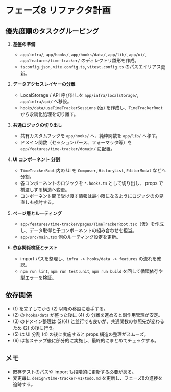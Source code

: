 # フェーズ8 リファクタ計画

## 優先度順のタスクグルーピング

1. **基盤の準備**
   - `app/infra/`, `app/hooks/`, `app/hooks/data/`, `app/lib/`, `app/ui/`, `app/features/time-tracker/` のディレクトリ雛形を作成。
   - `tsconfig.json`, `vite.config.ts`, `vitest.config.ts` のパスエイリアス更新。

2. **データアクセスレイヤーの分離**
   - LocalStorage / API 呼び出しを `app/infra/localstorage/`, `app/infra/api/` へ移設。
   - `hooks/data/useTimeTrackerSessions` (仮) を作成し、`TimeTrackerRoot` から永続化処理を切り離す。

3. **共通ロジックの切り出し**
   - 共有カスタムフックを `app/hooks/` へ、純粋関数を `app/lib/` へ移す。
   - ドメイン関数（セッションパース、フォーマッタ等）を `app/features/time-tracker/domain/` に配置。

4. **UI コンポーネント 分割**
   - `TimeTrackerRoot` 内の UI を `Composer`, `HistoryList`, `EditorModal` などへ分割。
   - 各コンポーネントのロジックを `*.hooks.ts` として切り出し、 props で橋渡しする構造へ変更。
   - コンポーネント間で受け渡す情報は最小限になるようにロジックのの見直しも検討する。

5. **ページ層とルーティング**
   - `app/features/time-tracker/pages/TimeTrackerRoot.tsx`（仮）を作成し、データ取得と子コンポーネントの組み合わせを担当。
   - `app/src/main.tsx` 側のルーティング設定を更新。

6. **依存関係検証とテスト**
   - import パスを整理し、`infra -> hooks/data -> features` の流れを確認。
   - `npm run lint`, `npm run test:unit`, `npm run build` を回して循環依存や型エラーを検証。

## 依存関係
- (1) を完了してから (2) 以降の移設に着手する。
- (2) の `hooks/data` が整った後に (4) の 分離を進めると副作用管理が安定。
- (3) のドメイン整理は (2)(4) と並行でも良いが、共通関数の参照先が変わるため (2) の後に行う。
- (5) は UI 分割 (4) の後に実施すると props 構造の整理がスムーズ。
- (6) は各ステップ後に部分的に実施し、最終的にまとめてチェックする。

## メモ
- 既存テストのパスや import も段階的に更新する必要がある。
- 変更毎に `design/time-tracker-v1/todo.md` を更新し、フェーズ8の進捗を追跡する。

